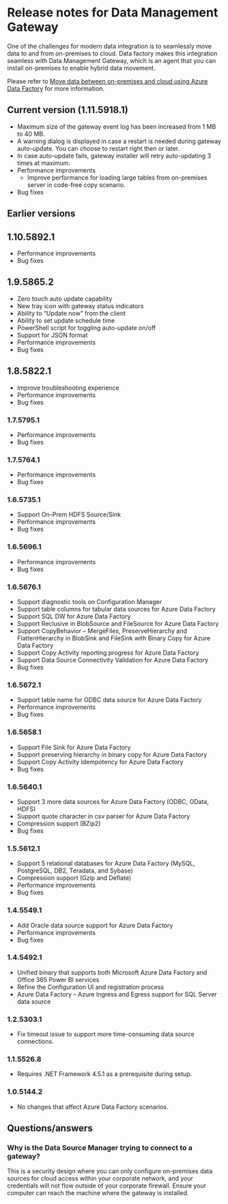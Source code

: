<properties 
	pageTitle="Release notes for Data Management Gateway | Azure Data Factory" 
	description="Data Management Gateway tory release notes" 
	services="data-factory" 
	documentationCenter="" 
	authors="spelluru" 
	manager="jhubbard" 
	editor="monicar"/>

<tags 
	ms.service="data-factory" 
	ms.workload="data-services" 
	ms.tgt_pltfrm="na" 
	ms.devlang="na" 
	ms.topic="article" 
	ms.date="04/08/2016" 
	ms.author="spelluru"/>

# Release notes for Data Management Gateway

One of the challenges for modern data integration is to seamlessly move data to and from on-premises to cloud. Data factory makes this integration seamless with Data Management Gateway, which is an agent that you can install on-premises to enable hybrid data movement.

Please refer to [Move data between on-premises and cloud using Azure Data Factory](data-factory-move-data-between-onprem-and-cloud.md) for more information.

## Current version (1.11.5918.1)

- Maximum size of the gateway event log has been increased from 1 MB to 40 MB.
- A warning dialog is displayed in case a restart is needed during gateway auto-update. You can choose to restart right then or later. 
- In case auto-update fails, gateway installer will retry auto-updating 3 times at maximum.
- Performance improvements
	- Improve performance for loading large tables from on-premises server in code-free copy scenario.
- Bug fixes

## Earlier versions

## 1.10.5892.1

- Performance improvements
- Bug fixes

## 1.9.5865.2

- Zero touch auto update capability
- New tray icon with gateway status indicators
- Ability to “Update now” from the client
- Ability to set update schedule time
- PowerShell script for toggling auto-update on/off
- Support for JSON format  
- Performance improvements
- Bug fixes

## 1.8.5822.1

- Improve troubleshooting experience
- Performance improvements
- Bug fixes

### 1.7.5795.1

- Performance improvements
- Bug fixes

### 1.7.5764.1

- Performance improvements
- Bug fixes

### 1.6.5735.1

- Support On-Prem HDFS Source/Sink
- Performance improvements
- Bug fixes

### 1.6.5696.1

- Performance improvements
- Bug fixes

### 1.6.5676.1

- Support diagnostic tools on Configuration Manager
- Support table columns for tabular data sources for Azure Data Factory
- Support SQL DW for Azure Data Factory
- Support Reclusive in BlobSource and FileSource for Azure Data Factory
- Support CopyBehavior – MergeFiles, PreserveHierarchy and FlattenHierarchy in BlobSink and FileSink with Binary Copy for Azure Data Factory
- Support Copy Activity reporting progress for Azure Data Factory
- Support Data Source Connectivity Validation for Azure Data Factory
- Bug fixes


### 1.6.5672.1

- Support table name for ODBC data source for Azure Data Factory
- Performance improvements
- Bug fixes

### 1.6.5658.1

- Support File Sink for Azure Data Factory
- Support preserving hierarchy in binary copy for Azure Data Factory
- Support Copy Activity Idempotency for Azure Data Factory
- Bug fixes

### 1.6.5640.1

- Support 3 more data sources for Azure Data Factory (ODBC, OData, HDFS)
- Support quote character in csv parser for Azure Data Factory
- Compression support (BZip2)
- Bug fixes

### 1.5.5612.1

- Support 5 relational databases for Azure Data Factory (MySQL, PostgreSQL, DB2, Teradata, and Sybase)
- Compression support (Gzip and Deflate)
- Performance improvements
- Bug fixes


### 1.4.5549.1

- Add Oracle data source support for Azure Data Factory
- Performance improvements
- Bug fixes

### 1.4.5492.1

- Unified binary that supports both Microsoft Azure Data Factory and Office 365 Power BI services
- Refine the Configuration UI and registration process
- Azure Data Factory – Azure Ingress and Egress support for SQL Server data source

### 1.2.5303.1

- 	Fix timeout issue to support more time-consuming data source connections. 
 	
### 1.1.5526.8

- Requires .NET Framework 4.5.1 as a prerequisite during setup.

### 1.0.5144.2

- No changes that affect Azure Data Factory scenarios. 

## Questions/answers

### Why is the Data Source Manager trying to connect to a gateway?
This is a security design where you can only configure on-premises data sources for cloud access within your corporate network, and your credentials will not flow outside of your corporate firewall. Ensure your computer can reach the machine where the gateway is installed.
